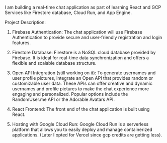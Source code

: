 I am building a real-time chat application as part of learning React and GCP Services like Firestore database, Cloud Run, and App Engine.

Project Description:

1. Firebase Authentication: The chat application will use Firebase Authentication to provide secure and user-friendly registration and login features. 

2. Firestore Database: Firestore is a NoSQL cloud database provided by Firebase. It is ideal for real-time data synchronization and offers a flexible and scalable database structure. 

3. Open API Integration (still working on it): To generate usernames and user profile pictures, integrate an Open API that provides random or customizable user data. These APIs can offer creative and dynamic usernames and profile pictures to make the chat experience more engaging and personalized. Popular options include the RandomUser.me API or the Adorable Avatars API.

4. React Frontend: The front end of the chat application is built using React.

5. Hosting with Google Cloud Run: Google Cloud Run is a serverless platform that allows you to easily deploy and manage containerized applications. (Later I opted for Vercel since gcp credits are getting less).


